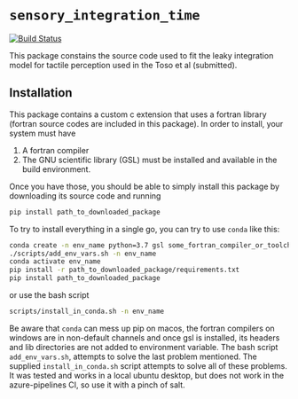 # `sensory_integration_time`
[![Build Status](https://dev.azure.com/lucianopazneuro/lucianopazneuro/_apis/build/status/lucianopaz.sensory_integration_time?branchName=master)](https://dev.azure.com/lucianopazneuro/lucianopazneuro/_build/latest?definitionId=3&branchName=master)

This package constains the source code used to fit the leaky integration model for tactile perception used in the Toso et al (submitted).

## Installation

This package contains a custom c extension that uses a fortran library (fortran source codes are included in this package). In order to install, your system must have
1. A fortran compiler
2. The GNU scientific library (GSL) must be installed and available in the build environment.

Once you have those, you should be able to simply install this package by downloading its source code and running

```bash
pip install path_to_downloaded_package
```

To try to install everything in a single go, you can try to use `conda` like this:

```bash
conda create -n env_name python=3.7 gsl some_fortran_compiler_or_toolchain
./scripts/add_env_vars.sh -n env_name
conda activate env_name
pip install -r path_to_downloaded_package/requirements.txt
pip install path_to_downloaded_package
```

or use the bash script
```bash
scripts/install_in_conda.sh -n env_name
```

Be aware that `conda` can mess up pip on macos, the fortran compilers on windows are in non-default channels and once gsl is installed, its headers and lib directories are not added to environment variable. The bash script `add_env_vars.sh`, attempts to solve the last problem mentioned. The supplied `install_in_conda.sh` script attempts to solve all of these problems. It was tested and works in a local ubuntu desktop, but does not work in the azure-pipelines CI, so use it with a pinch of salt.
